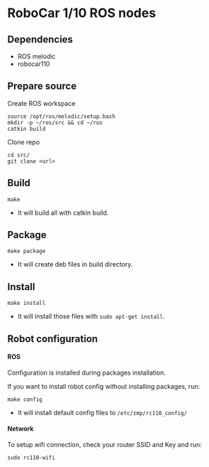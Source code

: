 # RoboCar 1/10 ROS nodes

## Dependencies

* ROS melodic
* robocar110

## Prepare source
Create ROS workspace
```
source /opt/ros/melodic/setup.bash
mkdir -p ~/ros/src && cd ~/ros
catkin build
```
Clone repo
```
cd src/
git clone <url> 
```

## Build

```
make
```
* It will build all with catkin build.

## Package

```
make package
```
* It will create deb files in build directory.

## Install

```
make install
```
* It will install those files with `sudo apt-get install`.

## Robot configuration
#### ROS

Configuration is installed during packages installation.

If you want to install robot config without installing packages, run:
```
make config
```
* It will install default config files to `/etc/zmp/rc110_config/`

#### Network

To setup wifi connection, check your router SSID and Key and run:
```
sudo rc110-wifi
```
